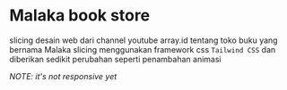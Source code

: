 # Malaka book store
slicing desain web dari channel youtube array.id tentang toko buku yang bernama Malaka slicing menggunakan framework css `Tailwind CSS` dan diberikan sedikit perubahan seperti penambahan animasi

_NOTE: it's not responsive yet_
